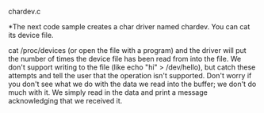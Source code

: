 chardev.c

*The next code sample creates a char driver named chardev. You can cat its device file.

cat /proc/devices
(or open the file with a program) and the driver will put the number of times the device file has been read from into the file. We don't support writing to the file (like echo "hi" > /dev/hello), but catch these attempts and tell the user that the operation isn't supported. Don't worry if you don't see what we do with the data we read into the buffer; we don't do much with it. We simply read in the data and print a message acknowledging that we received it.
